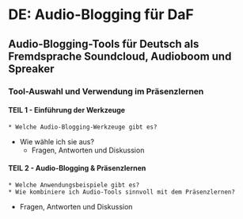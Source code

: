 DE: Audio-Blogging für DaF
==========================

## Audio-Blogging-Tools für Deutsch als Fremdsprache Soundcloud, Audioboom und Spreaker
### Tool-Auswahl und Verwendung im Präsenzlernen

#### TEIL 1  - Einführung der Werkzeuge
	* Welche Audio-Blogging-Werkzeuge gibt es?
  * Wie wähle ich sie aus?
	* Fragen, Antworten und Diskussion  
	
#### TEIL 2 - Audio-Blogging & Präsenzlernen  
	* Welche Anwendungsbeispiele gibt es?	
	* Wie kombiniere ich Audio-Tools sinnvoll mit dem Präsenzlernen?
  * Fragen, Antworten und Diskussion  
